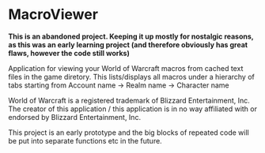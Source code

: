 # MacroViewer

**This is an abandoned project. Keeping it up mostly for nostalgic reasons, as this was an early learning project (and therefore obviously has great flaws, however the code still works)**

Application for viewing your World of Warcraft macros from cached text files in the game diretory.
This lists/displays all macros under a hierarchy of tabs starting from Account name -> Realm name -> Character name

World of Warcraft is a registered trademark of Blizzard Entertainment, Inc.
The creator of this application / this application is in no way affiliated with or endorsed by Blizzard Entertainment, Inc.

This project is an early prototype and the big blocks of repeated code will be put into separate functions etc in the future.